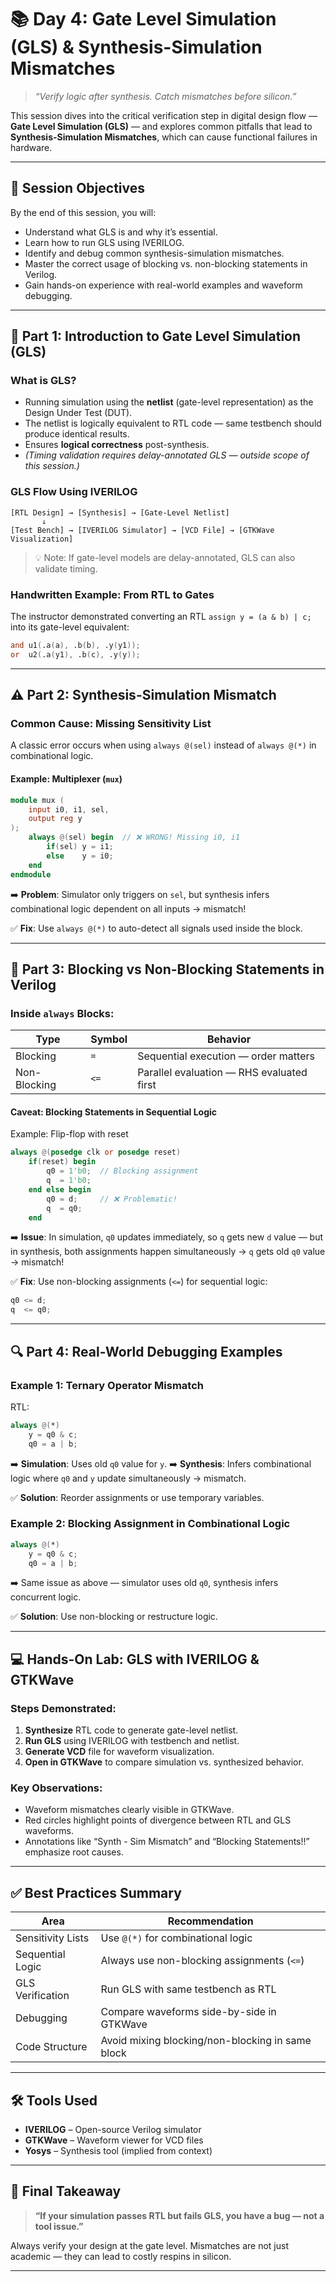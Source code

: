 

# 📚 Day 4: Gate Level Simulation (GLS) & Synthesis-Simulation Mismatches #

> *“Verify logic after synthesis. Catch mismatches before silicon.”*

This session dives into the critical verification step in digital design flow — **Gate Level Simulation (GLS)** — and explores common pitfalls that lead to **Synthesis-Simulation Mismatches**, which can cause functional failures in hardware.

---

## 🎯 Session Objectives

By the end of this session, you will:
- Understand what GLS is and why it’s essential.
- Learn how to run GLS using IVERILOG.
- Identify and debug common synthesis-simulation mismatches.
- Master the correct usage of blocking vs. non-blocking statements in Verilog.
- Gain hands-on experience with real-world examples and waveform debugging.

---

## 📘 Part 1: Introduction to Gate Level Simulation (GLS)

### What is GLS?
- Running simulation using the **netlist** (gate-level representation) as the Design Under Test (DUT).
- The netlist is logically equivalent to RTL code — same testbench should produce identical results.
- Ensures **logical correctness** post-synthesis.
- *(Timing validation requires delay-annotated GLS — outside scope of this session.)*

### GLS Flow Using IVERILOG
```plaintext
[RTL Design] → [Synthesis] → [Gate-Level Netlist]
       ↓
[Test Bench] → [IVERILOG Simulator] → [VCD File] → [GTKWave Visualization]
```
> 💡 Note: If gate-level models are delay-annotated, GLS can also validate timing.

### Handwritten Example: From RTL to Gates
The instructor demonstrated converting an RTL `assign y = (a & b) | c;` into its gate-level equivalent:
```verilog
and u1(.a(a), .b(b), .y(y1));
or  u2(.a(y1), .b(c), .y(y));
```

---

## ⚠️ Part 2: Synthesis-Simulation Mismatch

### Common Cause: Missing Sensitivity List
A classic error occurs when using `always @(sel)` instead of `always @(*)` in combinational logic.

#### Example: Multiplexer (`mux`)
```verilog
module mux (
    input i0, i1, sel,
    output reg y
);
    always @(sel) begin  // ❌ WRONG! Missing i0, i1
        if(sel) y = i1;
        else    y = i0;
    end
endmodule
```

➡️ **Problem**: Simulator only triggers on `sel`, but synthesis infers combinational logic dependent on all inputs → mismatch!

✅ **Fix**: Use `always @(*)` to auto-detect all signals used inside the block.

---

## 🧩 Part 3: Blocking vs Non-Blocking Statements in Verilog

### Inside `always` Blocks:
| Type              | Symbol | Behavior                          |
|-------------------|--------|-----------------------------------|
| Blocking          | `=`    | Sequential execution — order matters |
| Non-Blocking      | `<=`   | Parallel evaluation — RHS evaluated first |

#### Caveat: Blocking Statements in Sequential Logic
Example: Flip-flop with reset
```verilog
always @(posedge clk or posedge reset)
    if(reset) begin
        q0 = 1'b0;  // Blocking assignment
        q  = 1'b0;
    end else begin
        q0 = d;     // ❌ Problematic!
        q  = q0;
    end
```
➡️ **Issue**: In simulation, `q0` updates immediately, so `q` gets new `d` value — but in synthesis, both assignments happen simultaneously → `q` gets old `q0` value → mismatch!

✅ **Fix**: Use non-blocking assignments (`<=`) for sequential logic:
```verilog
q0 <= d;
q  <= q0;
```

---

## 🔍 Part 4: Real-World Debugging Examples

### Example 1: Ternary Operator Mismatch
RTL:
```verilog
always @(*)
    y = q0 & c;
    q0 = a | b;
```
➡️ **Simulation**: Uses old `q0` value for `y`.
➡️ **Synthesis**: Infers combinational logic where `q0` and `y` update simultaneously → mismatch.

✅ **Solution**: Reorder assignments or use temporary variables.

### Example 2: Blocking Assignment in Combinational Logic
```verilog
always @(*)
    y = q0 & c;
    q0 = a | b;
```
➡️ Same issue as above — simulator uses old `q0`, synthesis infers concurrent logic.

✅ **Solution**: Use non-blocking or restructure logic.

---

## 💻 Hands-On Lab: GLS with IVERILOG & GTKWave

### Steps Demonstrated:
1. **Synthesize** RTL code to generate gate-level netlist.
2. **Run GLS** using IVERILOG with testbench and netlist.
3. **Generate VCD** file for waveform visualization.
4. **Open in GTKWave** to compare simulation vs. synthesized behavior.

### Key Observations:
- Waveform mismatches clearly visible in GTKWave.
- Red circles highlight points of divergence between RTL and GLS waveforms.
- Annotations like “Synth - Sim Mismatch” and “Blocking Statements!!” emphasize root causes.

---

## ✅ Best Practices Summary

| Area                         | Recommendation                                       |
|------------------------------|------------------------------------------------------|
| Sensitivity Lists            | Use `@(*)` for combinational logic                   |
| Sequential Logic             | Always use non-blocking assignments (`<=`)           |
| GLS Verification             | Run GLS with same testbench as RTL                   |
| Debugging                    | Compare waveforms side-by-side in GTKWave            |
| Code Structure               | Avoid mixing blocking/non-blocking in same block     |

---

## 🛠 Tools Used
- **IVERILOG** – Open-source Verilog simulator
- **GTKWave** – Waveform viewer for VCD files
- **Yosys** – Synthesis tool (implied from context)


---

## 📌 Final Takeaway

> **“If your simulation passes RTL but fails GLS, you have a bug — not a tool issue.”**

Always verify your design at the gate level. Mismatches are not just academic — they can lead to costly respins in silicon.


---

